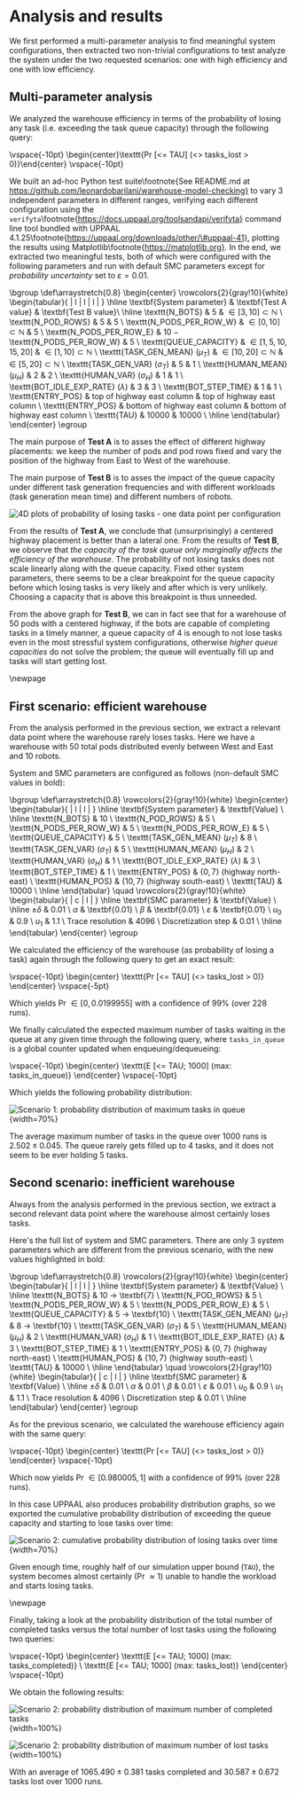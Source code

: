Analysis and results
====================

We first performed a multi-parameter analysis to find meaningful system
configurations, then extracted two non-trivial configurations to test analyze
the system under the two requested scenarios: one with high efficiency and one
with low efficiency.

Multi-parameter analysis
------------------------

We analyzed the warehouse efficiency in terms of the probability of losing any
task (i.e. exceeding the task queue capacity) through the following query:

\vspace{-10pt}
\begin{center}\texttt{Pr [<= TAU] (<> tasks\_lost > 0)}\end{center}
\vspace{-10pt}

We built an ad-hoc Python test suite\footnote{See README.md at
https://github.com/leonardobarilani/warehouse-model-checking} to vary 3
independent parameters in different ranges, verifying each different
configuration using the
`verifyta`\footnote{https://docs.uppaal.org/toolsandapi/verifyta} command line
tool bundled with UPPAAL
4.1.25\footnote{https://uppaal.org/downloads/other/\#uppaal-41}, plotting the
results using Matplotlib\footnote{https://matplotlib.org}. In the end, we
extracted two meaningful tests, both of which were configured with the following
parameters and run with default SMC parameters except for *probability
uncertainty* set to $\varepsilon = 0.01$.

\bgroup
\def\arraystretch{0.8}
\begin{center}
\rowcolors{2}{gray!10}{white}
\begin{tabular}{ | l | l | l | }
	\hline
	\textbf{System parameter} & \textbf{Test A value} & \textbf{Test B value}\\
	\hline
	\texttt{N\_BOTS}                          & 5                                    & $\in [3, 10] \subset \mathbb{N}$ \\
	\texttt{N\_POD\_ROWS}                     & 5                                    & 5                                \\
	\texttt{N\_PODS\_PER\_ROW\_W}             & $\in [0, 10] \subset \mathbb{N}$     & 5                                \\
	\texttt{N\_PODS\_PER\_ROW\_E}             & 10 $-$ \texttt{N\_PODS\_PER\_ROW\_W} & 5                                \\
	\texttt{QUEUE\_CAPACITY}                  & $\in [1, 5, 10, 15, 20]$             & $\in [1, 10] \subset \mathbb{N}$ \\
	\texttt{TASK\_GEN\_MEAN} ($\mu_T$)        & $\in [10, 20] \subset \mathbb{N}$    & $\in [5, 20] \subset \mathbb{N}$ \\
	\texttt{TASK\_GEN\_VAR} ($\sigma_T$)      & 5                                    & 1                                \\
	\texttt{HUMAN\_MEAN} ($\mu_H$)            & 2                                    & 2                                \\
	\texttt{HUMAN\_VAR} ($\sigma_H$)          & 1                                    & 1                                \\
	\texttt{BOT\_IDLE\_EXP\_RATE} ($\lambda$) & 3                                    & 3                                \\
	\texttt{BOT\_STEP\_TIME}                  & 1                                    & 1                                \\
	\texttt{ENTRY\_POS}                       & top of highway east column           & top of highway east column       \\
	\texttt{ENTRY\_POS}                       & bottom of highway east column        & bottom of highway east column    \\
	\texttt{TAU}                              & 10000                                & 10000                            \\
	\hline
\end{tabular}
\end{center}
\egroup

The main purpose of **Test A** is to asses the effect of different highway
placements: we keep the number of pods and pod rows fixed and vary the position
of the highway from East to West of the warehouse.

The main purpose of **Test B** is to asses the impact of the queue capacity
under different task generation frequencies and with different workloads (task
generation mean time) and different numbers of robots.

![4D plots of probability of losing tasks - one data point per configuration](assets/4d_plots.png)

From the results of **Test A**, we conclude that (unsurprisingly) a centered
highway placement is better than a lateral one. From the results of **Test B**,
we observe that *the capacity of the task queue only marginally affects the
efficiency of the warehouse*. The probability of not losing tasks does not scale
linearly along with the queue capacity. Fixed other system parameters, there
seems to be a clear breakpoint for the queue capacity before which losing tasks
is very likely and after which is very unlikely. Choosing a capacity that is
above this breakpoint is thus unneeded.

From the above graph for **Test B**, we can in fact see that for a warehouse of
50 pods with a centered highway, if the bots are capable of completing tasks in
a timely manner, a queue capacity of 4 is enough to not lose tasks even in the
most stressful system configurations, otherwise *higher queue capacities* do not
solve the problem; the queue will eventually fill up and tasks will start
getting lost.

\newpage

First scenario: efficient warehouse
-----------------------------------

From the analysis performed in the previous section, we extract a relevant data
point where the warehouse rarely loses tasks. Here we have a warehouse with 50
total pods distributed evenly between West and East and 10 robots.

System and SMC parameters are configured as follows (non-default SMC values in
bold):

\bgroup
\def\arraystretch{0.8}
\rowcolors{2}{gray!10}{white}
\begin{center}
\begin{tabular}{ | l | l | }
	\hline
	\textbf{System parameter} & \textbf{Value} \\
	\hline
	\texttt{N\_BOTS}                          & 10 \\
	\texttt{N\_POD\_ROWS}                     & 5 \\
	\texttt{N\_PODS\_PER\_ROW\_W}             & 5 \\
	\texttt{N\_PODS\_PER\_ROW\_E}             & 5 \\
	\texttt{QUEUE\_CAPACITY}                  & 5 \\
	\texttt{TASK\_GEN\_MEAN} ($\mu_T$)        & 8 \\
	\texttt{TASK\_GEN\_VAR} ($\sigma_T$)      & 5 \\
	\texttt{HUMAN\_MEAN} ($\mu_H$)            & 2 \\
	\texttt{HUMAN\_VAR} ($\sigma_H$)          & 1 \\
	\texttt{BOT\_IDLE\_EXP\_RATE} ($\lambda$) & 3 \\
	\texttt{BOT\_STEP\_TIME}                  & 1 \\
	\texttt{ENTRY\_POS}                       & $\{ 0, 7 \}$ (highway north-east)  \\
	\texttt{HUMAN\_POS}                       & $\{ 10, 7 \}$ (highway south-east) \\
	\texttt{TAU}                              & 10000 \\
	\hline
\end{tabular}
\quad
\rowcolors{2}{gray!10}{white}
\begin{tabular}{ | c | l | }
	\hline
	\textbf{SMC parameter} & \textbf{Value} \\
	\hline
	$\pm\delta$         & 0.01 \\
	$\alpha$            & \textbf{0.01} \\
	$\beta$             & \textbf{0.01} \\
	$\varepsilon$       & \textbf{0.01} \\
	$u_0$               & 0.9  \\
	$u_1$               & 1.1  \\
	Trace resolution    & 4096 \\
	Discretization step & 0.01 \\
	\hline
\end{tabular}
\end{center}
\egroup

We calculated the efficiency of the warehouse (as probability of losing a task)
again through the following query to get an exact result:

\vspace{-10pt}
\begin{center}
\texttt{Pr [<= TAU] (<> tasks\_lost > 0)}
\end{center}
\vspace{-5pt}

Which yields Pr $\in [0, 0.0199955]$ with a confidence of 99% (over 228 runs).

We finally calculated the expected maximum number of tasks waiting in the queue
at any given time through the following query, where `tasks_in_queue` is a
global counter updated when enqueuing/dequeueing:

\vspace{-10pt}
\begin{center}
\texttt{E [<= TAU; 1000] (max: tasks\_in\_queue)}
\end{center}
\vspace{-10pt}

Which yields the following probability distribution:

![Scenario 1: probability distribution of maximum tasks in queue](assets/s1_queue_prob.png){width=70%}

The average maximum number of tasks in the queue over 1000 runs is $2.502 \pm
0.045$. The queue rarely gets filled up to 4 tasks, and it does not seem to be
ever holding 5 tasks.


Second scenario: inefficient warehouse
--------------------------------------

Always from the analysis performed in the previous section, we extract a second
relevant data point where the warehouse almost certainly loses tasks.

Here's the full list of system and SMC parameters. There are only 3 system
parameters which are different from the previous scenario, with the new values
highlighted in bold:

\bgroup
\def\arraystretch{0.8}
\rowcolors{2}{gray!10}{white}
\begin{center}
\begin{tabular}{ | l | l | }
	\hline
	\textbf{System parameter} & \textbf{Value} \\
	\hline
	\texttt{N\_BOTS}                          & 10 $\rightarrow$ \textbf{7} \\
	\texttt{N\_POD\_ROWS}                     & 5 \\
	\texttt{N\_PODS\_PER\_ROW\_W}             & 5 \\
	\texttt{N\_PODS\_PER\_ROW\_E}             & 5 \\
	\texttt{QUEUE\_CAPACITY}                  & 5 $\rightarrow$ \textbf{10} \\
	\texttt{TASK\_GEN\_MEAN} ($\mu_T$)        & 8 $\rightarrow$ \textbf{10} \\
	\texttt{TASK\_GEN\_VAR} ($\sigma_T$)      & 5 \\
	\texttt{HUMAN\_MEAN} ($\mu_H$)            & 2 \\
	\texttt{HUMAN\_VAR} ($\sigma_H$)          & 1 \\
	\texttt{BOT\_IDLE\_EXP\_RATE} ($\lambda$) & 3 \\
	\texttt{BOT\_STEP\_TIME}                  & 1 \\
	\texttt{ENTRY\_POS}                       & $\{ 0, 7 \}$ (highway north-east)  \\
	\texttt{HUMAN\_POS}                       & $\{ 10, 7 \}$ (highway south-east) \\
	\texttt{TAU}                              & 10000 \\
	\hline
\end{tabular}
\quad
\rowcolors{2}{gray!10}{white}
\begin{tabular}{ | c | l | }
	\hline
	\textbf{SMC parameter} & \textbf{Value} \\
	\hline
	$\pm\delta$         & 0.01 \\
	$\alpha$            & 0.01 \\
	$\beta$             & 0.01 \\
	$\varepsilon$       & 0.01 \\
	$u_0$               & 0.9  \\
	$u_1$               & 1.1  \\
	Trace resolution    & 4096 \\
	Discretization step & 0.01 \\
	\hline
\end{tabular}
\end{center}
\egroup

As for the previous scenario, we calculated the warehouse efficiency again with
the same query:

\vspace{-10pt}
\begin{center}
\texttt{Pr [<= TAU] (<> tasks\_lost > 0)}
\end{center}
\vspace{-10pt}

Which now yields Pr $\in [0.980005, 1]$ with a confidence of 99% (over 228 runs).

In this case UPPAAL also produces probability distribution graphs, so we
exported the cumulative probability distribution of exceeding the queue capacity
and starting to lose tasks over time:

![Scenario 2: cumulative probability distribution of losing tasks over time](assets/s2_task_lost_prob.png){width=70%}

Given enough time, roughly half of our simulation upper bound (`TAU`), the
system becomes almost certainly (Pr $\approx 1$) unable to handle the workload
and starts losing tasks.

\newpage

Finally, taking a look at the probability distribution of the total number of
completed tasks versus the total number of lost tasks using the following two
queries:

\vspace{-10pt}
\begin{center}
\texttt{E [<= TAU; 1000] (max: tasks\_completed)} \\
\texttt{E [<= TAU; 1000] (max: tasks\_lost)}
\end{center}
\vspace{-10pt}

We obtain the following results:

![Scenario 2: probability distribution of maximum number of completed tasks](assets/s2_max_tasks_completed_prob.png){width=100%}

![Scenario 2: probability distribution of maximum number of lost tasks](assets/s2_max_tasks_lost_prob.png){width=100%}

With an average of $1065.490 \pm 0.381$ tasks completed and $30.587 \pm 0.672$
tasks lost over 1000 runs.
